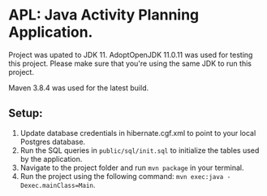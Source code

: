 # APL: Java Activity Planning Application.

Project was upated to JDK 11. AdoptOpenJDK 11.0.11 was used for testing this project. Please make sure that you're using the same JDK to run this project.


Maven 3.8.4 was used for the latest build.

## Setup:

1) Update database credentials in hibernate.cgf.xml to point to your local Postgres database.
2) Run the SQL queries in `public/sql/init.sql` to initialize the tables used by the application.
3) Navigate to the project folder and run `mvn package` in your terminal.
4) Run the project using the following command: `mvn exec:java -Dexec.mainClass=Main`.
